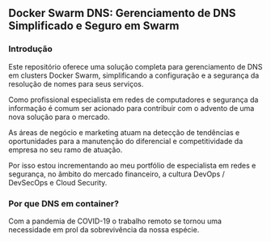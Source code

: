 ## Docker Swarm DNS: Gerenciamento de DNS Simplificado e Seguro em Swarm
### Introdução

Este repositório oferece uma solução completa para gerenciamento de DNS em clusters Docker Swarm, simplificando a configuração e a segurança da resolução de nomes para seus serviços.

Como profissional especialista em redes de computadores e segurança da informação é comum ser acionado para contribuir com o advento de uma nova solução para o mercado.

As áreas de negócio e marketing atuam na detecção de tendências e oportunidades para a manutenção do diferencial e competitividade da empresa no seu ramo de atuação.

Por isso estou incrementando ao meu portfólio de especialista em redes e segurança, no ãmbito do mercado financeiro, a cultura DevOps / DevSecOps e Cloud Security.

### Por que DNS em container?

Com a pandemia de COVID-19 o trabalho remoto se tornou uma necessidade em prol da sobrevivência da nossa espécie.

